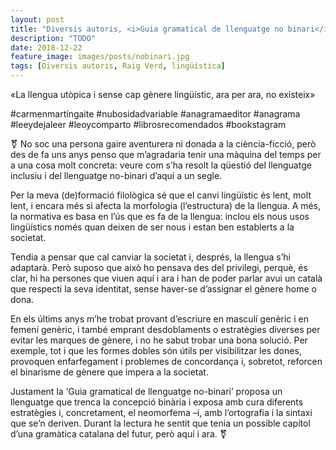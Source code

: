 ```yaml
---
layout: post
title: "Diversis autoris, <i>Guia gramatical de llenguatge no binari</i>"
description: "TODO"
date: 2018-12-22
feature_image: images/posts/nobinari.jpg
tags: [Diversis autoris, Raig Verd, lingüística]
---
```


«La llengua utòpica i sense cap gènere lingüístic, ara per ara, no existeix»

#carmenmartíngaite #nubosidadvariable #anagramaeditor #anagrama #leeydejaleer #leoycomparto #librosrecomendados #bookstagram

⚧️ No soc una persona gaire aventurera ni donada a la ciència-ficció, però des de fa uns anys penso que m’agradaria tenir una màquina del temps per a una cosa molt concreta: veure com s’ha resolt la qüestió del llenguatge inclusiu i del llenguatge no-binari d’aquí a un segle.

Per la meva (de)formació filològica sé que el canvi lingüístic és lent, molt lent, i encara més si afecta la morfologia (l’estructura) de la llengua. A més, la normativa es basa en l’ús que es fa de la llengua: inclou els nous usos lingüístics només quan deixen de ser nous i estan ben establerts a la societat.

Tendia a pensar que cal canviar la societat i, després, la llengua s’hi adaptarà. Però suposo que això ho pensava des del privilegi, perquè, és clar, hi ha persones que viuen aquí i ara i han de poder parlar avui un català que respecti la seva identitat, sense haver-se d’assignar el gènere home o dona.

En els últims anys m’he trobat provant d’escriure en masculí genèric i en femení genèric, i també emprant desdoblaments o estratègies diverses per evitar les marques de gènere, i no he sabut trobar una bona solució. Per exemple, tot i que les formes dobles són útils per visibilitzar les dones, provoquen enfarfegament i problemes de concordança i, sobretot, reforcen el binarisme de gènere que impera a la societat.

Justament la ‘Guia gramatical de llenguatge no-binari’ proposa un llenguatge que trenca la concepció binària i exposa amb cura diferents estratègies i, concretament, el neomorfema –i, amb l’ortografia i la sintaxi que se’n deriven. Durant la lectura he sentit que tenia un possible capítol d’una gramàtica catalana del futur, però aquí i ara. ⚧️
